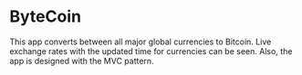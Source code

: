 # ByteCoin

This app converts between all major global currencies to Bitcoin. 
Live exchange rates with the updated time for currencies can be seen. 
Also, the app is designed with the MVC pattern.
